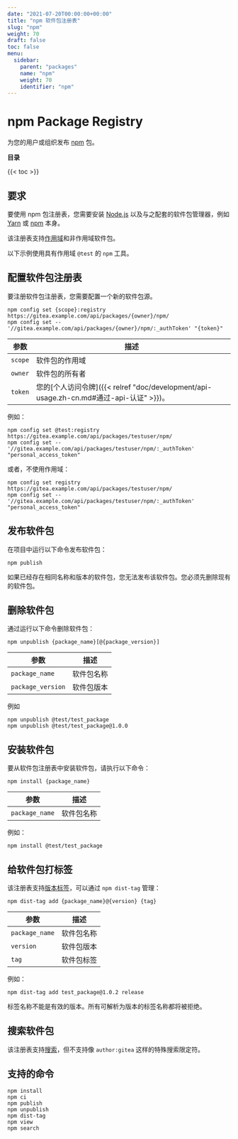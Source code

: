 ```yaml
---
date: "2021-07-20T00:00:00+00:00"
title: "npm 软件包注册表"
slug: "npm"
weight: 70
draft: false
toc: false
menu:
  sidebar:
    parent: "packages"
    name: "npm"
    weight: 70
    identifier: "npm"
---
```


# npm Package Registry

为您的用户或组织发布 [npm](https://www.npmjs.com/) 包。

**目录**

{{< toc >}}

## 要求

要使用 npm 包注册表，您需要安装 [Node.js](https://nodejs.org/en/download/)  以及与之配套的软件包管理器，例如 [Yarn](https://classic.yarnpkg.com/en/docs/install) 或 [npm](https://docs.npmjs.com/downloading-and-installing-node-js-and-npm/) 本身。

该注册表支持[作用域](https://docs.npmjs.com/misc/scope/)和非作用域软件包。

以下示例使用具有作用域 `@test` 的 `npm` 工具。

## 配置软件包注册表

要注册软件包注册表，您需要配置一个新的软件包源。

```shell
npm config set {scope}:registry https://gitea.example.com/api/packages/{owner}/npm/
npm config set -- '//gitea.example.com/api/packages/{owner}/npm/:_authToken' "{token}"
```

| 参数    | 描述                                                                                    |
| ------- | --------------------------------------------------------------------------------------- |
| `scope` | 软件包的作用域                                                                          |
| `owner` | 软件包的所有者                                                                          |
| `token` | 您的[个人访问令牌]({{< relref "doc/development/api-usage.zh-cn.md#通过-api-认证" >}})。 |

例如：

```shell
npm config set @test:registry https://gitea.example.com/api/packages/testuser/npm/
npm config set -- '//gitea.example.com/api/packages/testuser/npm/:_authToken' "personal_access_token"
```

或者，不使用作用域：

```shell
npm config set registry https://gitea.example.com/api/packages/testuser/npm/
npm config set -- '//gitea.example.com/api/packages/testuser/npm/:_authToken' "personal_access_token"
```

## 发布软件包

在项目中运行以下命令发布软件包：

```shell
npm publish
```

如果已经存在相同名称和版本的软件包，您无法发布该软件包。您必须先删除现有的软件包。

## 删除软件包

通过运行以下命令删除软件包：

```shell
npm unpublish {package_name}[@{package_version}]
```

| 参数              | 描述       |
| ----------------- | ---------- |
| `package_name`    | 软件包名称 |
| `package_version` | 软件包版本 |

例如

```shell
npm unpublish @test/test_package
npm unpublish @test/test_package@1.0.0
```

## 安装软件包

要从软件包注册表中安装软件包，请执行以下命令：

```shell
npm install {package_name}
```

| 参数           | 描述       |
| -------------- | ---------- |
| `package_name` | 软件包名称 |

例如：

```shell
npm install @test/test_package
```

## 给软件包打标签

该注册表支持[版本标签](https://docs.npmjs.com/adding-dist-tags-to-packages/)，可以通过 `npm dist-tag` 管理：

```shell
npm dist-tag add {package_name}@{version} {tag}
```

| 参数           | 描述       |
| -------------- | ---------- |
| `package_name` | 软件包名称 |
| `version`      | 软件包版本 |
| `tag`          | 软件包标签 |

例如：

```shell
npm dist-tag add test_package@1.0.2 release
```

标签名称不能是有效的版本。所有可解析为版本的标签名称都将被拒绝。

## 搜索软件包

该注册表支持[搜索](https://docs.npmjs.com/cli/v7/commands/npm-search/)，但不支持像 `author:gitea` 这样的特殊搜索限定符。

## 支持的命令

```
npm install
npm ci
npm publish
npm unpublish
npm dist-tag
npm view
npm search
```
